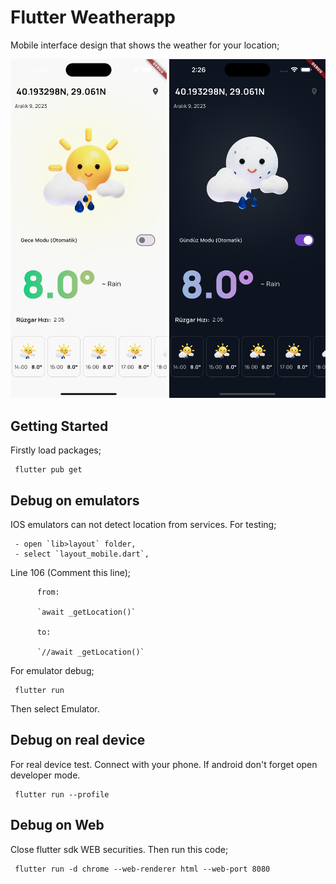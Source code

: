 # Flutter Weatherapp
Mobile interface design that shows the weather for your location;


<img src='./screenshots/img1.png' width='250'>             <img src='./screenshots/img2.png' width='250'>

## Getting Started

Firstly load packages;

     flutter pub get

## Debug on emulators
IOS emulators can not detect location from services. For testing; 

     - open `lib>layout` folder,
     - select `layout_mobile.dart`,
     
Line 106 (Comment this line);

          from:
          
          `await _getLocation()`
          
          to:
          
          `//await _getLocation()`
          
For emulator debug;

     flutter run

Then select Emulator.


## Debug on real device
For real device test. Connect with your phone. If android don't forget open developer mode.

     flutter run --profile


## Debug on Web
Close flutter sdk WEB securities. Then run this code;

     flutter run -d chrome --web-renderer html --web-port 8080
